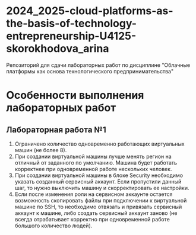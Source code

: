 # 2024_2025-cloud-platforms-as-the-basis-of-technology-entrepreneurship-U4125-skorokhodova_arina  

Репозиторий для сдачи лабораторных работ по дисциплине "Облачные платформы как основа технологического предпринимательства"  

# Особенности выполнения лабораторных работ  
## Лабораторная работа №1  
1. Ограничено количество одновременно работающих виртуальных машин (не более 8).  
2. При создании виртуальной машины лучше менять регион на отличный от заданного по умолчанию. Машина будет работать корректнее при одновременной работе нескольких человек.  
3. При создании виртуальной машины в блоке Security необходимо указать созданный сервисный аккаунт. Если пропустили данный шаг, то нужно выключить машину и скорректировать ее настройки.  
4. Если после изменения роли на сервисном аккаунте остается возможность скопировать файлы при подключении к виртуальной машине по SSH, то необходимо отвязать и привязать сервисный аккаунт к машине, либо создать сервисный аккаунт заново (не всегда отрабатывает корректно при одновременной работе большого количество людей).  
